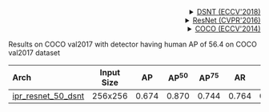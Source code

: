 <!-- [ALGORITHM] -->

<details>
<summary align="right"><a href="https://arxiv.org/abs/1801.07372v2">DSNT (ECCV'2018)</a></summary>

```bibtex
@article{nibali2018numerical,
  title={Numerical Coordinate Regression with Convolutional Neural Networks},
  author={Nibali, Aiden and He, Zhen and Morgan, Stuart and Prendergast, Luke},
  journal={arXiv preprint arXiv:1801.07372},
  year={2018}
}
```

</details>

<!-- [BACKBONE] -->

<details>
<summary align="right"><a href="http://openaccess.thecvf.com/content_cvpr_2016/html/He_Deep_Residual_Learning_CVPR_2016_paper.html">ResNet (CVPR'2016)</a></summary>

```bibtex
@inproceedings{he2016deep,
  title={Deep residual learning for image recognition},
  author={He, Kaiming and Zhang, Xiangyu and Ren, Shaoqing and Sun, Jian},
  booktitle={Proceedings of the IEEE conference on computer vision and pattern recognition},
  pages={770--778},
  year={2016}
}
```

</details>

<!-- [DATASET] -->

<details>
<summary align="right"><a href="https://link.springer.com/chapter/10.1007/978-3-319-10602-1_48">COCO (ECCV'2014)</a></summary>

```bibtex
@inproceedings{lin2014microsoft,
  title={Microsoft coco: Common objects in context},
  author={Lin, Tsung-Yi and Maire, Michael and Belongie, Serge and Hays, James and Perona, Pietro and Ramanan, Deva and Doll{\'a}r, Piotr and Zitnick, C Lawrence},
  booktitle={European conference on computer vision},
  pages={740--755},
  year={2014},
  organization={Springer}
}
```

</details>

Results on COCO val2017 with detector having human AP of 56.4 on COCO val2017 dataset

| Arch                                                                                                               | Input Size |  AP   | AP<sup>50</sup> | AP<sup>75</sup> |  AR   | AR<sup>50</sup> |    ckpt    |    log    |
| :----------------------------------------------------------------------------------------------------------------- | :--------: | :---: | :-------------: | :-------------: | :---: | :-------------: | :--------: | :-------: |
| [ipr_resnet_50_dsnt](/configs/body_2d_keypoint/integral_regression/coco/ipr_res50_dsnt-8xb64-210e_coco-256x256.py) |  256x256   | 0.674 |      0.870      |      0.744      | 0.764 |      0.928      | [ckpt](<>) | [log](<>) |
